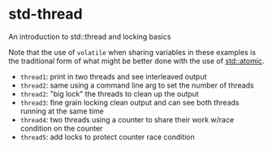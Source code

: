 # std-thread
An introduction to std::thread and locking basics

Note that the use of `volatile` when sharing variables in these examples 
is the traditional form of what might be better done with the use of 
[std::atomic](https://en.cppreference.com/w/cpp/atomic/atomic).

- `thread1`: print in two threads and see interleaved output
- `thread2`: same using a command line arg to set the number of threads
- `thread2`: "big lock" the threads to clean up the output
- `thread3`: fine grain locking clean output and can see both threads running at the same time
- `thread4`: two threads using a counter to share their work w/race condition on the counter
- `thread5`: add locks to protect counter race condition
